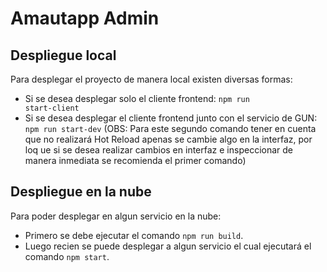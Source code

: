 # Amautapp Admin

## Despliegue local
Para desplegar el proyecto de manera local existen diversas formas:
- Si se desea desplegar solo el cliente frontend: <code>npm run start-client</code>
- Si se desea desplegar el cliente frontend junto con el servicio de GUN: <code>npm run start-dev</code>
(OBS: Para este segundo comando tener en cuenta que no realizará Hot Reload apenas se cambie algo en la interfaz, por loq ue si se desea realizar cambios en interfaz e inspeccionar de manera inmediata se recomienda el primer comando)


## Despliegue en la nube
Para poder desplegar en algun servicio en la nube:
- Primero se debe ejecutar el comando <code>npm run build</code>.
- Luego recien se puede desplegar a algun servicio el cual ejecutará el comando <code>npm start</code>.

